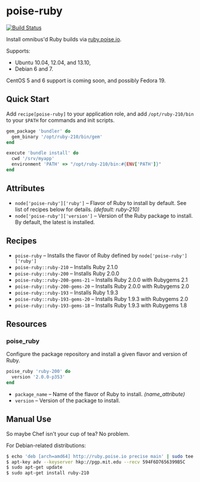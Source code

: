 poise-ruby
==========

[![Build Status](https://travis-ci.org/poise/poise-ruby.png?branch=master)](https://travis-ci.org/poise/poise-ruby)

Install omnibus'd Ruby builds via [ruby.poise.io](http://ruby.poise.io).

Supports:
* Ubuntu 10.04, 12.04, and 13.10,
* Debian 6 and 7.

CentOS 5 and 6 support is coming soon, and possibly Fedora 19.

Quick Start
-----------

Add `recipe[poise-ruby]` to your application role, and add `/opt/ruby-210/bin`
to your `$PATH` for commands and init scripts.

```ruby
gem_package 'bundler' do
  gem_binary '/opt/ruby-210/bin/gem'
end

execute 'bundle install' do
  cwd '/srv/myapp'
  environment 'PATH' => "/opt/ruby-210/bin:#{ENV['PATH']}"
end
```

Attributes
----------

* `node['poise-ruby']['ruby']` – Flavor of Ruby to install by default. See list of recipes below for details. *(default: ruby-210)*
* `node['poise-ruby']['version']` – Version of the Ruby package to install. By default, the latest is installed.

Recipes
-------

* `poise-ruby` – Installs the flavor of Ruby defined by `node['poise-ruby']['ruby']`
* `poise-ruby::ruby-210` – Installs Ruby 2.1.0
* `poise-ruby::ruby-200` – Installs Ruby 2.0.0
* `poise-ruby::ruby-200-gems-21` – Installs Ruby 2.0.0 with Rubygems 2.1
* `poise-ruby::ruby-200-gems-20` – Installs Ruby 2.0.0 with Rubygems 2.0
* `poise-ruby::ruby-193` – Installs Ruby 1.9.3
* `poise-ruby::ruby-193-gems-20` – Installs Ruby 1.9.3 with Rubygems 2.0
* `poise-ruby::ruby-193-gems-18` – Installs Ruby 1.9.3 with Rubygems 1.8

Resources
---------

### poise_ruby

Configure the package repository and install a given flavor and version of Ruby.

```ruby
poise_ruby 'ruby-200' do
  version '2.0.0-p353'
end
```

* `package_name` – Name of the flavor of Ruby to install. *(name_attribute)*
* `version` – Version of the package to install.

Manual Use
----------

So maybe Chef isn't your cup of tea? No problem.

For Debian-related distributions:

```bash
$ echo 'deb [arch=amd64] http://ruby.poise.io precise main' | sudo tee /etc/apt/sources.list.d/poise-ruby.list
$ apt-key adv --keyserver hkp://pgp.mit.edu --recv 594F6D7656399B5C
$ sudo apt-get update
$ sudo apt-get install ruby-210
```
